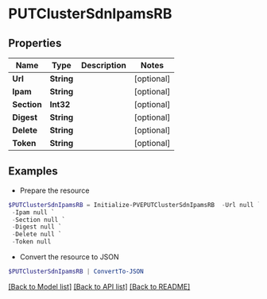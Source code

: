 # PUTClusterSdnIpamsRB
## Properties

Name | Type | Description | Notes
------------ | ------------- | ------------- | -------------
**Url** | **String** |  | [optional] 
**Ipam** | **String** |  | [optional] 
**Section** | **Int32** |  | [optional] 
**Digest** | **String** |  | [optional] 
**Delete** | **String** |  | [optional] 
**Token** | **String** |  | [optional] 

## Examples

- Prepare the resource
```powershell
$PUTClusterSdnIpamsRB = Initialize-PVEPUTClusterSdnIpamsRB  -Url null `
 -Ipam null `
 -Section null `
 -Digest null `
 -Delete null `
 -Token null
```

- Convert the resource to JSON
```powershell
$PUTClusterSdnIpamsRB | ConvertTo-JSON
```

[[Back to Model list]](../README.md#documentation-for-models) [[Back to API list]](../README.md#documentation-for-api-endpoints) [[Back to README]](../README.md)

